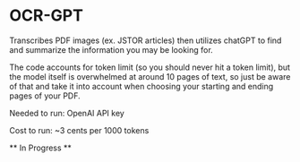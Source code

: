 # OCR-GPT
Transcribes PDF images (ex. JSTOR articles) then utilizes chatGPT to find and summarize the information you may be looking for.

The code accounts for token limit (so you should never hit a token limit), but the model itself is overwhelmed at around 10 pages of text, so just be aware of that and take it into account when choosing your starting and ending pages of your PDF. 


Needed to run:
OpenAI API key 

Cost to run:
~3 cents per 1000 tokens



** In Progress **
